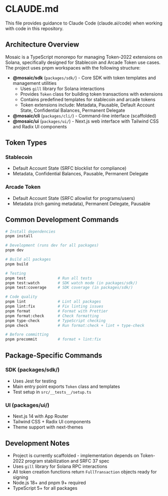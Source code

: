 # CLAUDE.md

This file provides guidance to Claude Code (claude.ai/code) when working with code in this repository.

## Architecture Overview

Mosaic is a TypeScript monorepo for managing Token-2022 extensions on Solana, specifically designed for Stablecoin and Arcade Token use cases. The project uses pnpm workspaces with the following structure:

- **@mosaic/sdk** (`packages/sdk/`) - Core SDK with token templates and management utilities
  - Uses `gill` library for Solana interactions
  - Provides `Token` class for building token transactions with extensions
  - Contains predefined templates for stablecoin and arcade tokens
  - Token extensions include: Metadata, Pausable, Default Account State, Confidential Balances, Permanent Delegate
- **@mosaic/cli** (`packages/cli/`) - Command-line interface (scaffolded)
- **@mosaic/ui** (`packages/ui/`) - Next.js web interface with Tailwind CSS and Radix UI components

## Token Types

### Stablecoin

- Default Account State (SRFC blocklist for compliance)
- Metadata, Confidential Balances, Pausable, Permanent Delegate

### Arcade Token

- Default Account State (SRFC allowlist for programs/users)
- Metadata (rich gaming metadata), Permanent Delegate, Pausable

## Common Development Commands

```bash
# Install dependencies
pnpm install

# Development (runs dev for all packages)
pnpm dev

# Build all packages
pnpm build

# Testing
pnpm test              # Run all tests
pnpm test:watch        # SDK watch mode (in packages/sdk/)
pnpm test:coverage     # SDK coverage (in packages/sdk/)

# Code quality
pnpm lint              # Lint all packages
pnpm lint:fix          # Fix linting issues
pnpm format            # Format with Prettier
pnpm format:check      # Check formatting
pnpm type-check        # TypeScript checking
pnpm check             # Run format:check + lint + type-check

# Before committing
pnpm precommit         # format + lint:fix
```

## Package-Specific Commands

### SDK (packages/sdk/)

- Uses Jest for testing
- Main entry point exports `Token` class and templates
- Test setup in `src/__tests__/setup.ts`

### UI (packages/ui/)

- Next.js 14 with App Router
- Tailwind CSS + Radix UI components
- Theme support with next-themes

## Development Notes

- Project is currently scaffolded - implementation depends on Token-2022 program stabilization and SRFC 37 spec
- Uses `gill` library for Solana RPC interactions
- All token creation functions return `FullTransaction` objects ready for signing
- Node.js 18+ and pnpm 9+ required
- TypeScript 5+ for all packages
